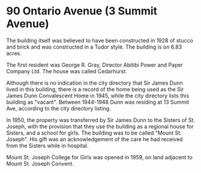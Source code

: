 # 90 Ontario Avenue (3 Summit Avenue)

The building itself was believed to have been constructed in 1928 of stucco and brick and was constructed in a Tudor style. The building is on 6.83 acres.

The first resident was George R. Gray, Director Abitibi Power and Paper Company Ltd. The house was called Cedarhurst.

Although there is no indication in the city directory that Sir James Dunn lived in this building, there is a record of the home being used as the Sir James Dunn Convalescent Home in 1945, while the city directory lists this building as "vacant". Between 1944-1948 Dunn was residing at 13 Summit Ave, according to the city directory listing.

In 1950, the property was transferred by Sir James Dunn to the Sisters of St. Joseph, with the provision that they use the building as a regional house for Sisters, and a school for girls. The building was to be called "Mount St. Joseph". His gift was an acknowledgement of the care he had received from the Sisters while in hospital.

Mount St. Joseph College for Girls was opened in 1959, on land adjacent to Mount St. Joseph Convent.
